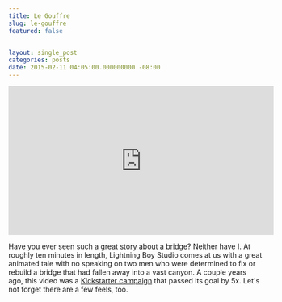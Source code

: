 ```yaml
---
title: Le Gouffre
slug: le-gouffre
featured: false


layout: single_post
categories: posts
date: 2015-02-11 04:05:00.000000000 -08:00
---
```


<iframe loading="lazy" allowfullscreen="" frameborder="0" height="295" mozallowfullscreen="" src="https://player.vimeo.com/video/118471437" title="Le Gouffre" webkitallowfullscreen="" width="525"></iframe>

Have you ever seen such a great [story about a bridge](http://vimeo.com/118471437)? Neither have I. At roughly ten minutes in length, Lightning Boy Studio comes at us with a great animated tale with no speaking on two men who were determined to fix or rebuild a bridge that had fallen away into a vast canyon. A couple years ago, this video was a [Kickstarter campaign](https://www.kickstarter.com/projects/1662185920/le-gouffre-animated-short-film) that passed its goal by 5x. Let's not forget there are a few feels, too.

